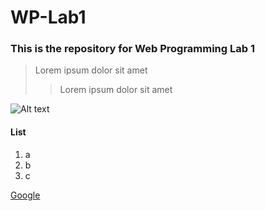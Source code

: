 # WP-Lab1


### This is the repository for Web Programming Lab 1

> Lorem ipsum dolor sit amet
> > Lorem ipsum dolor sit amet

![Alt text](/path/to/img.jpg "Picture")

#### List
1. a
2. b
3. c
  
[Google](http://google.com/)
